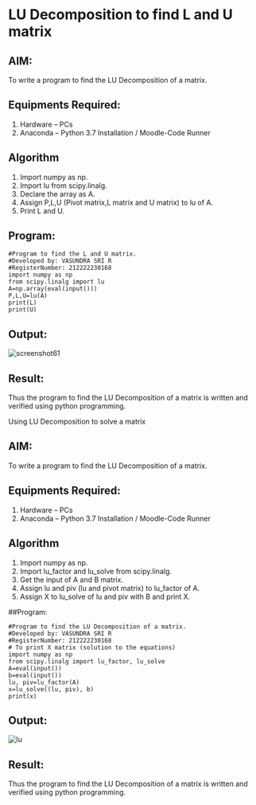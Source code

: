 # LU Decomposition to find L and U matrix

## AIM:
To write a program to find the LU Decomposition of a matrix.

## Equipments Required:
1. Hardware – PCs
2. Anaconda – Python 3.7 Installation / Moodle-Code Runner

## Algorithm
1. Import numpy as np.
2. Import lu from scipy.linalg.
3. Declare the array as A.
4. Assign P,L,U (Pivot matrix,L matrix and U matrix) to lu of A.
5. Print L and U.

## Program:

```
#Program to find the L and U matrix.
#Developed by: VASUNDRA SRI R
#RegisterNumber: 212222230168
import numpy as np
from scipy.linalg import lu
A=np.array(eval(input()))
P,L,U=lu(A)
print(L)
print(U)
```

## Output:


![screenshot61](https://user-images.githubusercontent.com/119393983/236673377-5abbcd8a-57d0-44e9-8649-c6bc88662056.png)

## Result:
Thus the program to find the LU Decomposition of a matrix is written and verified using python programming.

Using LU Decomposition to solve a matrix

## AIM:
To write a program to find the LU Decomposition of a matrix.

## Equipments Required:
1. Hardware – PCs
2. Anaconda – Python 3.7 Installation / Moodle-Code Runner

## Algorithm
1. Import numpy as np.
2. Import lu_factor and lu_solve from scipy.linalg.
3. Get the input of A and B matrix.
4. Assign lu and piv (lu and pivot matrix) to lu_factor of A.
5. Assign X to lu_solve of lu and piv with B and print X.

##Program:
```
#Program to find the LU Decomposition of a matrix.
#Developed by: VASUNDRA SRI R
#RegisterNumber: 212222230168
# To print X matrix (solution to the equations)
import numpy as np
from scipy.linalg import lu_factor, lu_solve
A=eval(input())
b=eval(input())
lu, piv=lu_factor(A)
x=lu_solve((lu, piv), b)
print(x)
```

## Output:


![lu](https://user-images.githubusercontent.com/119393983/236673515-4d40142e-cc8d-4347-b8cc-411f548b8693.png)

## Result:
Thus the program to find the LU Decomposition of a matrix is written and verified using python programming.

